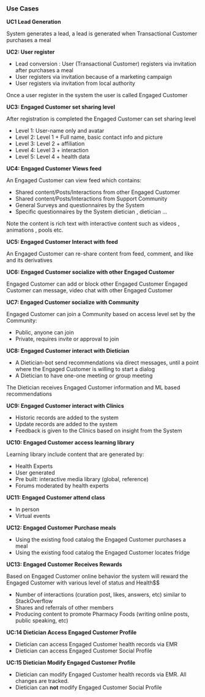 ### Use Cases

**UC1 Lead Generation**

System generates a lead, a lead is generated when Transactional Customer purchases a meal

**UC2: User register**

- Lead conversion : User (Transactional Customer) registers via invitation after purchases a meal 
- User registers via invitation because of a marketing campaign 
- User registers via invitation from local authority 

Once a user register in the system the user is called Engaged Customer

**UC3: Engaged Customer set sharing level**

After registration is completed the Engaged Customer can set sharing level 
- Level 1: User-name only and avatar 
- Level 2: Level 1 + Full name, basic contact info and picture 
- Level 3: Level 2 + affiliation 
- Level 4: Level 3 + interaction
- Level 5: Level 4 + health data

**UC4: Engaged Customer Views feed**

An Engaged Customer can view feed which contains: 
- Shared content/Posts/Interactions from other Engaged Customer 
- Shared content/Posts/Interactions from Support Community 
- General Surveys and questionnaires by the System 
- Specific questionnaires by the System dietician , dietician ... 

Note the content is rich text with interactive content such as videos , animations , pools etc.

**UC5: Engaged Customer Interact with feed**

An Engaged Customer can re-share content from feed, comment, and like and its derivatives

**UC6: Engaged Customer socialize with other Engaged Customer** 

Engaged Customer can add or block other Engaged Customer Engaged Customer can message, video chat with other Engaged Customer

**UC7: Engaged Customer socialize with Community**

Engaged Customer can join a Community based on access level set by the Community: 
- Public, anyone can join 
- Private, requires invite or approval to join

**UC8: Engaged Customer interact with Dietician**

- A Dietician-bot send recommendations via direct messages, until a point where the Engaged Customer is willing to start a dialog 
- A Dietician to have one-one meeting or group meeting 

The Dietician receives Engaged Customer information and ML based recommendations 

**UC9: Engaged Customer interact with Clinics**

- Historic records are added to the system 
- Update records are added to the system
- Feedback is given to the Clinics based on insight from the System

**UC10: Engaged Customer access learning library** 

Learning library include content that are generated by:
- Health Experts
- User generated 
- Pre built: interactive media library (global, reference)
- Forums moderated by health experts

**UC11: Engaged Customer attend class**

- In person
- Virtual events

**UC12: Engaged Customer Purchase meals**

- Using the existing food catalog the Engaged Customer purchases a meal
- Using the existing food catalog the Engaged Customer locates fridge

**UC13: Engaged Customer Receives Rewards**

Based on Engaged Customer online behavior the system will reward the Engaged Customer with various level of status and Health$$
- Number of interactions (curation post, likes, answers, etc) similar to StackOverflow 
- Shares and referrals of other members
- Producing content to promote Pharmacy Foods (writing online posts, public speaking, etc)

**UC:14 Dietician Access Engaged Customer Profile**

- Dietician can access Engaged Customer health records via EMR
- Dietician can access Engaged Customer Social Profile

**UC:15 Dietician Modify Engaged Customer Profile**

- Dietician can modify Engaged Customer health records via EMR. All changes are tracked. 
- Dietician can **not** modify Engaged Customer Social Profile
